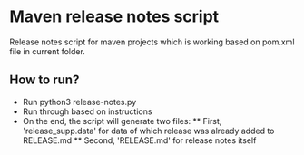 # Maven release notes script
Release notes script for maven projects which is working based on pom.xml file in current folder.

## How to run?
* Run python3 release-notes.py
* Run through based on instructions
* On the end, the script will generate two files:
** First, 'release_supp.data' for data of which release was already added to RELEASE.md
** Second, 'RELEASE.md' for release notes itself
